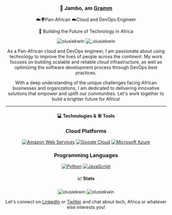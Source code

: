 <div align="center">
  <h3>👋 Jambo, am <a href="https://www.gramm.dev/" target="_blank" rel="noreferrer">Gramm</a></h3>
  <p>☁️🌍Pan-African ☁️Cloud and DevOps Engineer</p>
  <p>🚀 Building the Future of Technology in Africa</p>
</div>

<div align="center">
  <img src="https://komarev.com/ghpvc/?username=olusiekwin&label=Profile%20views&color=0e75b6&style=flat-square" alt="olusiekwin" />
  <img src="https://img.shields.io/twitter/follow/@_olusiekwin?color=0e75b6&label=%20%20Follow%20%20&logo=twitter&logoColor=white&style=flat-square" alt="_olusiekwin" />
</div>

<div align="center">
  <p>As a Pan-African cloud and DevOps engineer, I am passionate about using technology to improve the lives of people across the continent. My work focuses on building scalable and reliable cloud infrastructure, as well as optimizing the software development process through DevOps best practices.</p>
  <p>With a deep understanding of the unique challenges facing African businesses and organizations, I am dedicated to delivering innovative solutions that empower and uplift our communities. Let's work together to build a brighter future for Africa!</p>
</div>


---
<div align="center">
<h4>💻 Technologies & 🛠 Tools <h4>

### Cloud Platforms

[![Amazon Web Services](https://img.shields.io/badge/AWS-232F3E?style=for-the-badge&logo=amazon-aws&logoColor=white)](#) [![Google Cloud](https://img.shields.io/badge/Google%20Cloud-4285F4?style=for-the-badge&logo=google-cloud&logoColor=white)](#) [![Microsoft Azure](https://img.shields.io/badge/Microsoft%20Azure-0089D6?style=for-the-badge&logo=microsoft-azure&logoColor=white)](#)


### Programming Languages

[![Python](https://img.shields.io/badge/Python-3776AB?style=for-the-badge&logo=python&logoColor=white)](#)  [![JavaScript](https://img.shields.io/badge/JavaScript-F7DF1E?style=for-the-badge&logo=javascript&logoColor=black)](#) 


<div align="center">
  <h4>📈 Stats</h4>
  <img src="https://github-readme-stats.vercel.app/api/top-langs/?username=olusiekwin&layout=compact&langs_count=8&theme=algolia" alt="olusiekwin" />
  <img src="https://github-readme-stats.vercel.app/api?username=olusiekwin&show_icons=true&theme=algolia" alt="olusiekwin" />
</div>
<div align="center">
  <p>Let's connect on <a href="https://www.linkedin.com/in/graham-olusiekwin/" target="_blank" rel="noreferrer">LinkedIn</a> or <a href="https://twitter.com/_olusiekwin" target="_blank" rel="noreferrer">Twitter</a> and chat about tech, Africa or whatever else interests you!</p>
</div>

